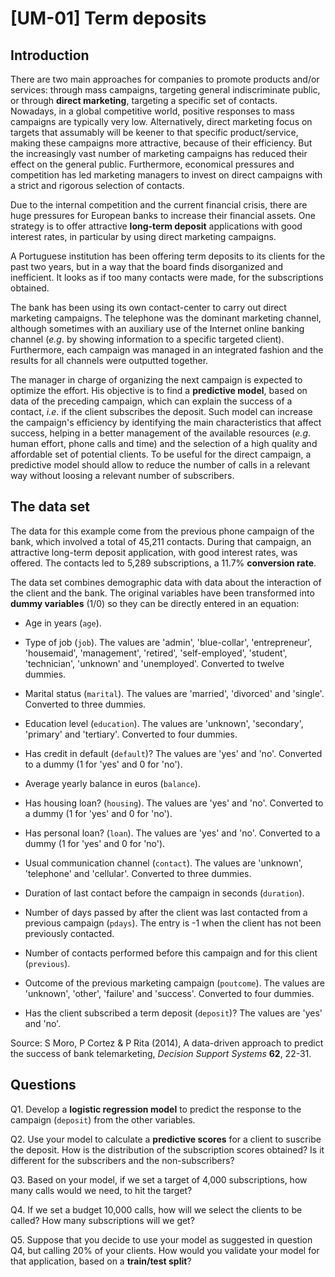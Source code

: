 # [UM-01] Term deposits

## Introduction

There are two main approaches for companies to promote products and/or services: through mass campaigns, targeting general indiscriminate public, or through **direct marketing**, targeting a specific set of contacts. Nowadays, in a global competitive world, positive responses to mass campaigns are typically very low. Alternatively, direct marketing focus on targets that assumably will be keener to that specific product/service, making these campaigns more attractive, because of their efficiency. But the increasingly vast number of marketing campaigns has reduced their effect on the general public. Furthermore, economical pressures and competition has led marketing managers to invest on direct campaigns with a strict and rigorous selection of contacts.

Due to the internal competition and the current financial crisis, there are huge pressures for European banks to increase their financial assets. One strategy is to offer attractive **long-term deposit** applications with good interest rates, in particular by using direct marketing campaigns.

A Portuguese institution has been offering term deposits to its clients for the past two years, but in a way that the board finds disorganized and inefficient. It looks as if too many contacts were made, for the subscriptions obtained.

The bank has been using its own contact-center to carry out direct marketing campaigns. The telephone was the dominant marketing channel, although sometimes with an auxiliary use of the Internet online banking channel (*e.g*. by showing information to a specific targeted client). Furthermore, each campaign was managed in an integrated fashion and the results for all channels were outputted together.

The manager in charge of organizing the next campaign is expected to optimize the effort. His objective is to find a **predictive model**, based on data of the preceding campaign, which can explain the success of a contact, *i.e*. if the client subscribes the deposit. Such model can increase the campaign's efficiency by identifying the main characteristics that affect success, helping in a better management of the available resources (*e.g*. human effort, phone calls and time) and the selection of a high quality and affordable set of potential clients. To be useful for the direct campaign, a predictive model should allow to reduce the number of calls in a relevant way without loosing a relevant number of subscribers.

## The data set

The data for this example come from the previous phone campaign of the bank, which involved a total of 45,211 contacts. During that campaign, an attractive long-term deposit application, with good interest rates, was offered. The contacts led to 5,289 subscriptions, a 11.7% **conversion rate**.

The data set combines demographic data with data about the interaction of the client and the bank. The original variables have been transformed into **dummy variables** (1/0) so they can be directly entered in an equation:

* Age in years (`age`).

* Type of job (`job`). The values are 'admin', 'blue-collar', 'entrepreneur', 'housemaid', 'management', 'retired', 'self-employed', 'student', 'technician', 'unknown' and 'unemployed'. Converted to twelve dummies.

* Marital status (`marital`). The values are 'married', 'divorced' and 'single'. Converted to three dummies.

* Education level (`education`). The values are 'unknown', 'secondary', 'primary' and 'tertiary'. Converted to four dummies.

* Has credit in default (`default`)? The values are 'yes' and 'no'. Converted to a dummy (1 for 'yes' and 0 for 'no').

* Average yearly balance in euros (`balance`).

* Has housing loan? (`housing`). The values are 'yes' and 'no'. Converted to a dummy (1 for 'yes' and 0 for 'no').

* Has personal loan? (`loan`). The values are 'yes' and 'no'. Converted to a dummy (1 for 'yes' and 0 for 'no').

* Usual communication channel (`contact`). The values are 'unknown', 'telephone' and 'cellular'. Converted to three dummies.

* Duration of last contact before the campaign in seconds (`duration`). 

* Number of days passed by after the client was last contacted from a previous campaign (`pdays`). The entry is -1 when the client has not been previously contacted.

* Number of contacts performed before this campaign and for this client (`previous`).

* Outcome of the previous marketing campaign (`poutcome`). The values are 'unknown', 'other', 'failure' and 'success'. Converted to four dummies.

* Has the client subscribed a term deposit (`deposit`)? The values are 'yes' and 'no'.

Source: S Moro, P Cortez & P Rita (2014), A data-driven approach to predict the success of bank telemarketing, *Decision Support Systems* **62**, 22-31.

## Questions

Q1. Develop a **logistic regression model** to predict the response to the campaign (`deposit`) from the other variables.

Q2. Use your model to calculate a **predictive scores** for a client to suscribe the deposit. How is the distribution of the subscription scores obtained? Is it different for the subscribers and the non-subscribers?

Q3. Based on your model, if we set a target of 4,000 subscriptions, how many calls would we need, to hit the target?

Q4. If we set a budget 10,000 calls, how will we select the clients to be called? How many subscriptions will we get?

Q5. Suppose that you decide to use your model as suggested in question Q4, but calling 20% of your clients. How would you validate your model for that application, based on a **train/test split**?
